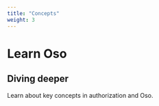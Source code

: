 ```yaml
---
title: "Concepts"
weight: 3
---
```


# Learn Oso

## Diving deeper

Learn about key concepts in authorization and Oso.
